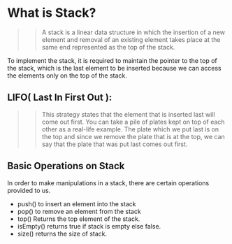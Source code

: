 # What is Stack?

   >> A stack is a linear data structure in which the insertion of a new element and removal of an existing element takes place at the same end represented as the top of the stack.

To implement the stack, it is required to maintain the pointer to the top of the stack, which is the last element to be inserted because we can access the elements only on the top of the stack.

## LIFO( Last In First Out ):

 >>   This strategy states that the element that is inserted last will come out first. You can take a pile of plates kept on top of each other as a real-life example. The plate which we put last is on the top and since we remove the plate that is at the top, we can say that the plate that was put last comes out first.

## Basic Operations on Stack

In order to make manipulations in a stack, there are certain operations provided to us.

+    push() to insert an element into the stack
 +   pop() to remove an element from the stack
  +  top() Returns the top element of the stack.
   + isEmpty() returns true if stack is empty else false.
   + size() returns the size of stack.
